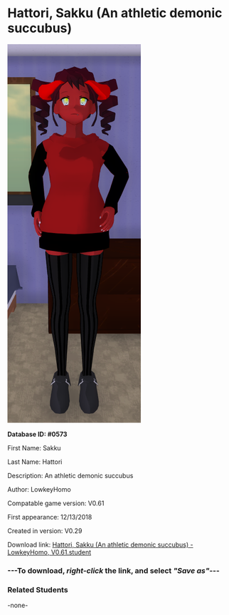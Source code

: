 # Hattori, Sakku (An athletic demonic succubus)

<img src="../../Files/Images/Hattori, Sakku (An athletic demonic succubus).png" title="Hattori, Sakku (An athletic demonic succubus) - LowkeyHomo, V0.61">

**Database ID: #0573**

First Name: Sakku

Last Name: Hattori

Description: An athletic demonic succubus

Author: LowkeyHomo

Compatable game version: V0.61

First appearance: 12/13/2018

Created in version: V0.29

Download link: <a href="https://raw.githubusercontent.com/Arbiter1223/Daigaku-Gurashi-Custom-Students/master/Files/Student%20Files/Hattori%2C%20Sakku%20(An%20athletic%20demonic%20succubus)%20-%20LowkeyHomo%2C%20V0.61.student">Hattori, Sakku (An athletic demonic succubus) - LowkeyHomo, V0.61.student</a>

### ---**To download, _right-click_ the link, and select _"Save as"_**---

### Related Students

-none-
